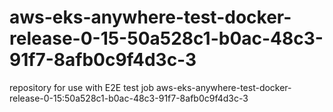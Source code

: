 # aws-eks-anywhere-test-docker-release-0-15-50a528c1-b0ac-48c3-91f7-8afb0c9f4d3c-3
repository for use with E2E test job aws-eks-anywhere-test-docker-release-0-15:50a528c1-b0ac-48c3-91f7-8afb0c9f4d3c-3
